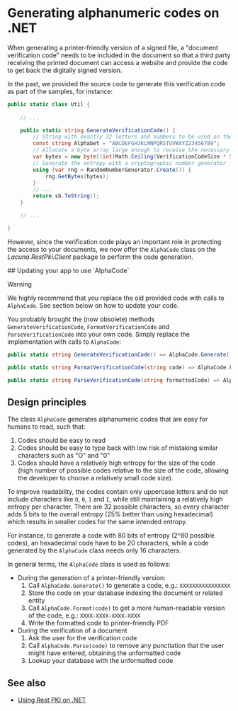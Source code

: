 ﻿# Generating alphanumeric codes on .NET

When generating a printer-friendly version of a signed file, a "document verification code" needs to be included in the
document so that a third party receiving the printed document can access a website and provide the code to get back the
digitally signed version.

In the past, we provided the source code to generate this verification code as part of the samples, for instance:

```cs
public static class Util {
	
	// ...

	public static string GenerateVerificationCode() {
		// String with exactly 32 letters and numbers to be used on the codes. We recommend leaving this value as is.
		const string Alphabet = "ABCDEFGHJKLMNPQRSTUVWXYZ23456789";
		// Allocate a byte array large enough to receive the necessary entropy
		var bytes = new byte[(int)Math.Ceiling(VerificationCodeSize * 5 / 8.0)];
		// Generate the entropy with a cryptographic number generator
		using (var rng = RandomNumberGenerator.Create()) {
			rng.GetBytes(bytes);
		}
		// ...
		return sb.ToString();
	}

	// ...

}
```

However, since the verification code plays an important role in protecting the access to your documents, we now offer
the `AlphaCode` class on the *Lacuna.RestPki.Client* package to perform the code generation.

<a name="update-code">
## Updating your app to use `AlphaCode`

> [!WARNING]
> We highly recommend that you replace the old provided code with calls to `AlphaCode`. See section below on how to update your code.

You probably brought the (now obsolete) methods `GenerateVerificationCode`, `FormatVerificationCode` and `ParseVerificationCode`
into your own code. Simply replace the implementation with calls to `AlphaCode`:

```cs
public static string GenerateVerificationCode() => AlphaCode.Generate();

public static string FormatVerificationCode(string code) => AlphaCode.Format(code);

public static string ParseVerificationCode(string formattedCode) => AlphaCode.Parse(code);
```

## Design principles

The class `AlphaCode` generates alphanumeric codes that are easy for humans to read, such that:

1. Codes should be easy to read
1. Codes should be easy to type back with low risk of mistaking similar characters such as "O" and "0"
1. Codes should have a relatively high entropy for the size of the code (high number of possible codes relative to the size of the code, allowing the developer
   to choose a relatively small code size).

To improve readability, the codes contain only uppercase letters and do not include characters like `O`, `0`, `1` and `I`, while
still maintaining a relatively high entropy per character. There are 32 possible characters, so every character adds 5 bits to the overall
entropy (25% better than using hexadecimal) which results in smaller codes for the same intended entropy.

For instance, to generate a code with 80 bits of entropy (2^80 possible codes), an hexadecimal code have to be 20 characters, while a code generated
by the `AlphaCode` class needs only 16 characters.

In general terms, the `AlphaCode` class is used as follows:

* During the generation of a printer-friendly version:
  1. Call `AlphaCode.Generate()` to generate a code, e.g.: `XXXXXXXXXXXXXXXX`
  1. Store the code on your database indexing the document or related entity
  1. Call `AlphaCode.Format(code)` to get a more human-readable version of the code, e.g.: `XXXX-XXXX-XXXX-XXXX`
  1. Write the formatted code to printer-friendly PDF
* During the verification of a document
  1. Ask the user for the verification code
  1. Call `AlphaCode.Parse(code)` to remove any punctiation that the user might have entered, obtaining the unformatted code
  1. Lookup your database with the unformatted code

## See also

* [Using Rest PKI on .NET](index.md)
